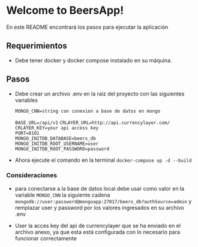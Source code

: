 # Welcome to BeersApp!

En este README encontrará los pasos para ejecutar la aplicación

## Requerimientos
- Debe tener docker y docker compose instalado en su máquina.

## Pasos
- Debe crear un archivo .env en la raiz del proyecto con las siguientes variables

  `MONGO_CNN=string con conexion a base de datos en mongo`
 
  `BASE_URL=/api/v1`
  `CRLAYER_URL=http://api.currencylayer.com/`  
  `CRLAYER_KEY=your api access key`  
  `PORT=8101`  
  `MONGO_INITDB_DATABASE=beers_db`  
  `MONGO_INITDB_ROOT_USERNAME=user`  
  `MONGO_INITDB_ROOT_PASSWORD=password`


- Ahora ejecute el comando en la terminal `docker-compose up -d --build`


### Consideraciones
- para conectarse a la base de datos local debe usar como valor en la variable `MONGO_CNN` la siguiente cadena `mongodb://user:password@mongoapp:27017/beers_db?authSource=admin` y remplazar user y password por los valores ingresados en su archivo .env


- User la acces key del api de currencylayer que se ha enviado en el archivo anexo, ya que esta está configurada con lo necesario para funcionar correctamente
